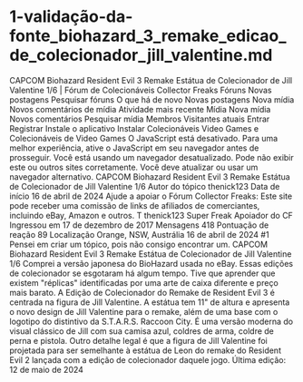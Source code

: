 # 1-validação-da-fonte_biohazard_3_remake_edicao_de_colecionador_jill_valentine.md

CAPCOM Biohazard Resident Evil 3 Remake Estátua de Colecionador de Jill Valentine 1/6 | Fórum de Colecionáveis Collector Freaks
Fóruns
Novas postagens
Pesquisar fóruns
O que há de novo
Novas postagens
Nova mídia
Novos comentários de mídia
Atividade mais recente
Mídia
Nova mídia
Novos comentários
Pesquisar mídia
Membros
Visitantes atuais
Entrar
Registrar
Instale o aplicativo
Instalar
Colecionáveis
Video Games e Colecionáveis de Video Games
O JavaScript está desativado. Para uma melhor experiência, ative o JavaScript em seu navegador antes de prosseguir.
Você está usando um navegador desatualizado. Pode não exibir este ou outros sites corretamente. Você deve atualizar ou usar um navegador alternativo.
CAPCOM Biohazard Resident Evil 3 Remake Estátua de Colecionador de Jill Valentine 1/6
Autor do tópico
thenick123
Data de início
16 de abril de 2024
Ajude a apoiar o Fórum Collector Freaks:
Este site pode receber uma comissão de links de afiliados de comerciantes, incluindo eBay, Amazon e outros.
T
thenick123
Super Freak
Apoiador do CF
Ingressou em
17 de dezembro de 2017
Mensagens
418
Pontuação de reação
89
Localização
Orange, NSW, Austrália
16 de abril de 2024
#1
Pensei em criar um tópico, pois não consigo encontrar um.
CAPCOM Biohazard Resident Evil 3 Remake Estátua de Colecionador de Jill Valentine 1/6
Comprei a versão japonesa do BioHazard usada no eBay. Essas edições de colecionador se esgotaram há algum tempo. Tive que aprender que existem "réplicas" identificadas por uma arte de caixa diferente e preço mais barato.
A Edição de Colecionador do Remake de Resident Evil 3 é centrada na figura de Jill Valentine. A estátua tem 11" de altura e apresenta o novo design de Jill Valentine para o remake, além de uma base com o logotipo do distintivo da S.T.A.R.S. Raccoon City. É uma versão moderna do visual clássico de Jill com sua camisa azul, coldres de arma, coldre de perna e pistola. Outro detalhe legal é que a figura de Jill Valentine foi projetada para ser semelhante à estátua de Leon do remake do Resident Evil 2 lançada com a edição de colecionador daquele jogo.
Última edição: 12 de maio de 2024